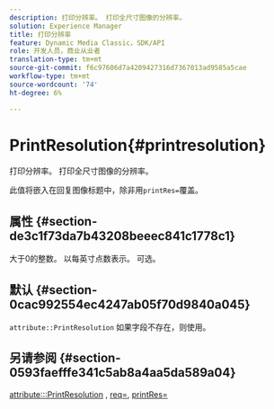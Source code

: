 ```yaml
---
description: 打印分辨率。 打印全尺寸图像的分辨率。
solution: Experience Manager
title: 打印分辨率
feature: Dynamic Media Classic，SDK/API
role: 开发人员，商业从业者
translation-type: tm+mt
source-git-commit: f6c97606d7a4209427316d7367013ad9585a5cae
workflow-type: tm+mt
source-wordcount: '74'
ht-degree: 6%

---
```



# PrintResolution{#printresolution}

打印分辨率。 打印全尺寸图像的分辨率。

此值将嵌入在回复图像标题中，除非用`printRes=`覆盖。

## 属性 {#section-de3c1f73da7b43208beeec841c1778c1}

大于0的整数。 以每英寸点数表示。 可选。

## 默认 {#section-0cac992554ec4247ab05f70d9840a045}

`attribute::PrintResolution` 如果字段不存在，则使用。

## 另请参阅 {#section-0593faefffe341c5ab8a4aa5da589a04}

[attribute:::PrintResolution](../../../../../../is-api/image-catalog/image-serving-api-ref/c-image-catalog-reference/c-attributes-reference/r-printresolution.md#reference-a53c6850077148c9bd88a8c5c1c400c5) ,  [req=](../../../../../../is-api/http-ref/image-serving-api-ref/c-http-protocol-reference/c-command-reference/r-req/r-req.md#reference-907cdb4a97034db7ad94695f25552e76),  [printRes=](../../../../../../is-api/http-ref/image-serving-api-ref/c-http-protocol-reference/c-command-reference/r-printres.md#reference-84f52afff4704c4b9d58e4bbbaea1491)
